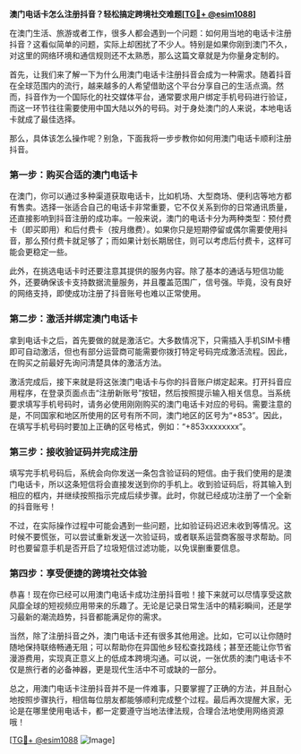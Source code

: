 **澳门电话卡怎么注册抖音？轻松搞定跨境社交难题[[TG💪+ @esim1088](https://t.me/s/esim1088)]**

在澳门生活、旅游或者工作，很多人都会遇到一个问题：如何用当地的电话卡注册抖音？这看似简单的问题，实际上却困扰了不少人。特别是如果你刚到澳门不久，对这里的网络环境和通信规则还不太熟悉，那么这篇文章就是为你量身定制的。

首先，让我们来了解一下为什么用澳门电话卡注册抖音会成为一种需求。随着抖音在全球范围内的流行，越来越多的人希望借助这个平台分享自己的生活点滴。然而，抖音作为一个国际化的社交媒体平台，通常要求用户绑定手机号码进行验证，而这一环节往往需要使用中国大陆以外的号码。对于身处澳门的人来说，本地电话卡就成了最佳选择。

那么，具体该怎么操作呢？别急，下面我将一步步教你如何用澳门电话卡顺利注册抖音。

### 第一步：购买合适的澳门电话卡

在澳门，你可以通过多种渠道获取电话卡，比如机场、大型商场、便利店等地方都有售卖。选择一张适合自己的电话卡非常重要，它不仅关系到你的日常通讯质量，还直接影响到抖音注册的成功率。一般来说，澳门的电话卡分为两种类型：预付费卡（即买即用）和后付费卡（按月缴费）。如果你只是短期停留或偶尔需要使用抖音，那么预付费卡就足够了；而如果计划长期居住，则可以考虑后付费卡，这样可能会更稳定一些。

此外，在挑选电话卡时还要注意其提供的服务内容。除了基本的通话与短信功能外，还要确保该卡支持数据流量服务，并且覆盖范围广，信号强。毕竟，没有良好的网络支持，即使成功注册了抖音账号也难以正常使用。

### 第二步：激活并绑定澳门电话卡

拿到电话卡之后，首先要做的就是激活它。大多数情况下，只需插入手机SIM卡槽即可自动激活，但也有部分运营商可能需要你拨打特定号码完成激活流程。因此，在购买之前最好先询问清楚具体的激活方法。

激活完成后，接下来就是将这张澳门电话卡与你的抖音账户绑定起来。打开抖音应用程序，在登录页面点击“注册新账号”按钮，然后按照提示输入相关信息。当系统要求填写手机号码时，请务必使用刚刚购买的澳门电话卡对应的号码。需要注意的是，不同国家和地区所使用的区号有所不同，澳门地区的区号为“+853”。因此，在填写手机号码时要加上正确的区号格式，例如：“+853xxxxxxxx”。

### 第三步：接收验证码并完成注册

填写完手机号码后，系统会向你发送一条包含验证码的短信。由于我们使用的是澳门电话卡，所以这条短信将会直接发送到你的手机上。收到验证码后，将其输入到相应的框内，并继续按照指示完成后续步骤。此时，你就已经成功注册了一个全新的抖音账号！

不过，在实际操作过程中可能会遇到一些问题，比如验证码迟迟未收到等情况。这时候不要慌张，可以尝试重新发送一次验证码，或者联系运营商客服寻求帮助。同时也要留意手机是否开启了垃圾短信过滤功能，以免误删重要信息。

### 第四步：享受便捷的跨境社交体验

恭喜！现在你已经可以用澳门电话卡成功注册抖音啦！接下来就可以尽情享受这款风靡全球的短视频应用带来的乐趣了。无论是记录日常生活中的精彩瞬间，还是学习最新的潮流趋势，抖音都能满足你的需求。

当然，除了注册抖音之外，澳门电话卡还有很多其他用途。比如，它可以让你随时随地保持联络畅通无阻；可以帮助你在异国他乡轻松查找路线；甚至还能让你节省漫游费用，实现真正意义上的低成本跨境沟通。可以说，一张优质的澳门电话卡不仅是旅行者的必备神器，更是现代生活中不可或缺的一部分。

总之，用澳门电话卡注册抖音并不是一件难事，只要掌握了正确的方法，并且耐心地按照步骤执行，相信每位朋友都能够顺利完成整个过程。最后再次提醒大家，无论是在哪里使用电话卡，都一定要遵守当地法律法规，合理合法地使用网络资源哦！

[[TG💪+ @esim1088](https://t.me/s/esim1088) ![Image](https://i.postimg.cc/4NQfJmqS/Snipaste-2025-05-13-00-14-12.png)]